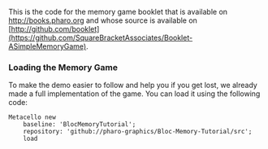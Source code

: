 This is the code for the memory game booklet that is available on http://books.pharo.org and whose source is available 
on [http://github.com/booklet](https://github.com/SquareBracketAssociates/Booklet-ASimpleMemoryGame).

### Loading the Memory Game

To make the demo easier to follow and help you if you get lost, we already made a full implementation of the game. You can load it using the following code:

```smalltalk
Metacello new
    baseline: 'BlocMemoryTutorial';
    repository: 'github://pharo-graphics/Bloc-Memory-Tutorial/src';
    load
```
